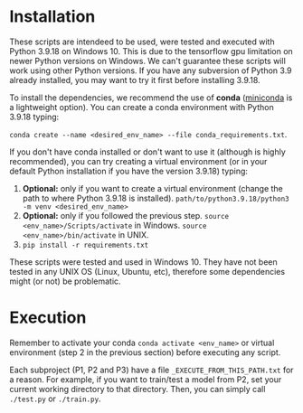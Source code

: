 # Installation

These scripts are intendeed to be used, were tested and executed with Python 3.9.18 on Windows 10. This is due to the tensorflow gpu limitation on newer Python versions on Windows. We can't guarantee these scripts will work using other Python versions. If you have any subversion of Python 3.9 already installed, you may want to try it first before installing 3.9.18.

To install the dependencies, we recommend the use of **conda** ([miniconda](https://docs.anaconda.com/free/miniconda/index.html) is a lightweight option). You can create a conda environment with Python 3.9.18 typing:

`conda create --name <desired_env_name> --file conda_requirements.txt`.

If you don't have conda installed or don't want to use it (although is highly recommended), you can try creating a virtual environment (or in your default Python installation if you have the version 3.9.18) typing:

1. **Optional:**  only if you want to create a virtual environment (change the path to where Python 3.9.18 is installed). `path/to/python3.9.18/python3 -m venv <desired_env_name>`
2. **Optional:** only if you followed the previous step. `source <env_name>/Scripts/activate` in Windows. `source <env_name>/bin/activate` in UNIX.
3. `pip install -r requirements.txt`

These scripts were tested and used in Windows 10. They have not been tested in any UNIX OS (Linux, Ubuntu, etc), therefore some dependencies might (or not) be problematic.

# Execution

Remember to activate your conda `conda activate <env_name>` or virtual environment (step 2 in the previous section) before executing any script.

Each subproject (P1, P2 and P3) have a file `_EXECUTE_FROM_THIS_PATH.txt` for a reason. For example, if you want to train/test a model from P2, set your current working directory to that directory. Then, you can simply call `./test.py` or `./train.py`.
